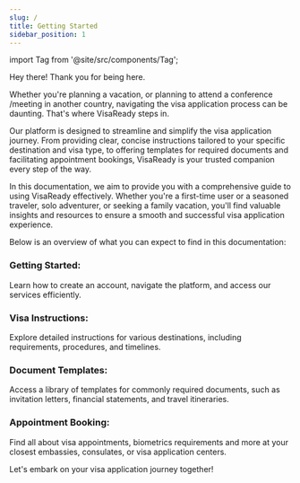 ```yaml
---
slug: /
title: Getting Started
sidebar_position: 1
---
```


import Tag from '@site/src/components/Tag';


Hey there! Thank you for being here.

Whether you're planning a vacation, or planning to attend a conference /meeting in another country, navigating the visa application process can be daunting. That's where <Tag color="#FF5733">VisaReady</Tag> steps in.

Our platform is designed to streamline and simplify the visa application journey. From providing clear, concise instructions tailored to your specific destination and visa type, to offering templates for required documents and facilitating appointment bookings, <Tag color="#FF5733">VisaReady</Tag> is your trusted companion every step of the way.

In this documentation, we aim to provide you with a comprehensive guide to using <Tag color="#FF5733">VisaReady</Tag> effectively. Whether you're a first-time user or a seasoned traveler, solo adventurer, or seeking a family vacation, you'll find valuable insights and resources to ensure a smooth and successful visa application experience.

Below is an overview of what you can expect to find in this documentation:

### Getting Started: 
Learn how to create an account, navigate the platform, and access our services efficiently.

### Visa Instructions: 
Explore detailed instructions for various destinations, including requirements, procedures, and timelines.

### Document Templates: 
Access a library of templates for commonly required documents, such as invitation letters, financial statements, and travel itineraries.

### Appointment Booking: 
Find all about visa appointments, biometrics requirements and more at your closest embassies, consulates, or visa application centers.

Let's embark on your visa application journey together!